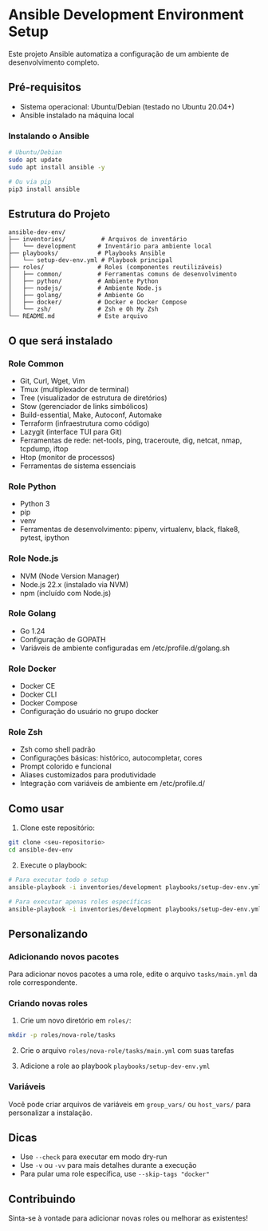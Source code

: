# Ansible Development Environment Setup

Este projeto Ansible automatiza a configuração de um ambiente de desenvolvimento completo.

## Pré-requisitos

- Sistema operacional: Ubuntu/Debian (testado no Ubuntu 20.04+)
- Ansible instalado na máquina local

### Instalando o Ansible

```bash
# Ubuntu/Debian
sudo apt update
sudo apt install ansible -y

# Ou via pip
pip3 install ansible
```

## Estrutura do Projeto

```
ansible-dev-env/
├── inventories/          # Arquivos de inventário
│   └── development      # Inventário para ambiente local
├── playbooks/           # Playbooks Ansible
│   └── setup-dev-env.yml # Playbook principal
├── roles/               # Roles (componentes reutilizáveis)
│   ├── common/          # Ferramentas comuns de desenvolvimento
│   ├── python/          # Ambiente Python
│   ├── nodejs/          # Ambiente Node.js
│   ├── golang/          # Ambiente Go
│   ├── docker/          # Docker e Docker Compose
│   └── zsh/             # Zsh e Oh My Zsh
└── README.md            # Este arquivo
```

## O que será instalado

### Role Common
- Git, Curl, Wget, Vim
- Tmux (multiplexador de terminal)
- Tree (visualizador de estrutura de diretórios)
- Stow (gerenciador de links simbólicos)
- Build-essential, Make, Autoconf, Automake
- Terraform (infraestrutura como código)
- Lazygit (interface TUI para Git)
- Ferramentas de rede: net-tools, ping, traceroute, dig, netcat, nmap, tcpdump, iftop
- Htop (monitor de processos)
- Ferramentas de sistema essenciais

### Role Python
- Python 3
- pip
- venv
- Ferramentas de desenvolvimento: pipenv, virtualenv, black, flake8, pytest, ipython

### Role Node.js
- NVM (Node Version Manager)
- Node.js 22.x (instalado via NVM)
- npm (incluído com Node.js)

### Role Golang
- Go 1.24
- Configuração de GOPATH
- Variáveis de ambiente configuradas em /etc/profile.d/golang.sh

### Role Docker
- Docker CE
- Docker CLI
- Docker Compose
- Configuração do usuário no grupo docker

### Role Zsh
- Zsh como shell padrão
- Configurações básicas: histórico, autocompletar, cores
- Prompt colorido e funcional
- Aliases customizados para produtividade
- Integração com variáveis de ambiente em /etc/profile.d/

## Como usar

1. Clone este repositório:
```bash
git clone <seu-repositorio>
cd ansible-dev-env
```

2. Execute o playbook:
```bash
# Para executar todo o setup
ansible-playbook -i inventories/development playbooks/setup-dev-env.yml --ask-become-pass

# Para executar apenas roles específicas
ansible-playbook -i inventories/development playbooks/setup-dev-env.yml --tags "python,nodejs" --ask-become-pass
```

## Personalizando

### Adicionando novos pacotes

Para adicionar novos pacotes a uma role, edite o arquivo `tasks/main.yml` da role correspondente.

### Criando novas roles

1. Crie um novo diretório em `roles/`:
```bash
mkdir -p roles/nova-role/tasks
```

2. Crie o arquivo `roles/nova-role/tasks/main.yml` com suas tarefas

3. Adicione a role ao playbook `playbooks/setup-dev-env.yml`

### Variáveis

Você pode criar arquivos de variáveis em `group_vars/` ou `host_vars/` para personalizar a instalação.

## Dicas

- Use `--check` para executar em modo dry-run
- Use `-v` ou `-vv` para mais detalhes durante a execução
- Para pular uma role específica, use `--skip-tags "docker"`

## Contribuindo

Sinta-se à vontade para adicionar novas roles ou melhorar as existentes!
